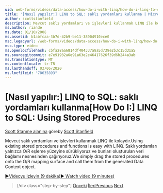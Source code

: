 ```yaml
---
uid: web-forms/videos/data-access/how-do-i-with-linq/how-do-i-linq-to-sql-using-stored-procedures
title: '[Nasıl yapılır:] LINQ to SQL: saklı yordamları kullanma | Microsoft Docs'
author: scottstanfield
description: Mevcut saklı yordamları ve işlevleri kullanmak LINQ ile kolaydır. Saklı yordamları O/R eşleme yüzeyine sürükleyeceğiz ve onları ge... ' dan çağırıyoruz.
ms.author: riande
ms.date: 01/10/2008
ms.assetid: b1abfcaa-3b7d-42b9-be11-38904910ece0
msc.legacyurl: /web-forms/videos/data-access/how-do-i-with-linq/how-do-i-linq-to-sql-using-stored-procedures
msc.type: video
ms.openlocfilehash: cbfa28aa6814df404337a8a5d739e2b3c15d31a5
ms.sourcegitcommit: e7e91932a6e91a63e2e46417626f39d6b244a3ab
ms.translationtype: MT
ms.contentlocale: tr-TR
ms.lasthandoff: 03/06/2020
ms.locfileid: "78635893"
---
```

# <a name="how-do-i-linq-to-sql-using-stored-procedures"></a><span data-ttu-id="05eed-104">[Nasıl yapılır:] LINQ to SQL: saklı yordamları kullanma</span><span class="sxs-lookup"><span data-stu-id="05eed-104">[How Do I:] LINQ to SQL: Using Stored Procedures</span></span>

<span data-ttu-id="05eed-105">[Scott Stanme alanına](https://github.com/scottstanfield) göre</span><span class="sxs-lookup"><span data-stu-id="05eed-105">by [Scott Stanfield](https://github.com/scottstanfield)</span></span>

<span data-ttu-id="05eed-106">Mevcut saklı yordamları ve işlevleri kullanmak LINQ ile kolaydır.</span><span class="sxs-lookup"><span data-stu-id="05eed-106">Using existing stored procedures and functions is easy with LINQ.</span></span> <span data-ttu-id="05eed-107">Saklı yordamları yalnızca O/R eşleme yüzeyine sürükliyoruz ve bunları oluşturulan veri bağlamı nesnesinden çağırıyoruz.</span><span class="sxs-lookup"><span data-stu-id="05eed-107">We simply drag the stored procedures onto the O/R mapping surface and call them from the generated Data Context object.</span></span>

[<span data-ttu-id="05eed-108">&#9654;Videoyu izleyin (9 dakika)</span><span class="sxs-lookup"><span data-stu-id="05eed-108">&#9654; Watch video (9 minutes)</span></span>](https://channel9.msdn.com/Blogs/ASP-NET-Site-Videos/how-do-i-linq-to-sql-using-stored-procedures)

> [!div class="step-by-step"]
> <span data-ttu-id="05eed-109">[Önceki](how-do-i-linq-to-sql-custom-linqdatasource.md)
> [İleri](how-do-i-linq-to-sql-updating-with-stored-procedures.md)</span><span class="sxs-lookup"><span data-stu-id="05eed-109">[Previous](how-do-i-linq-to-sql-custom-linqdatasource.md)
[Next](how-do-i-linq-to-sql-updating-with-stored-procedures.md)</span></span>
